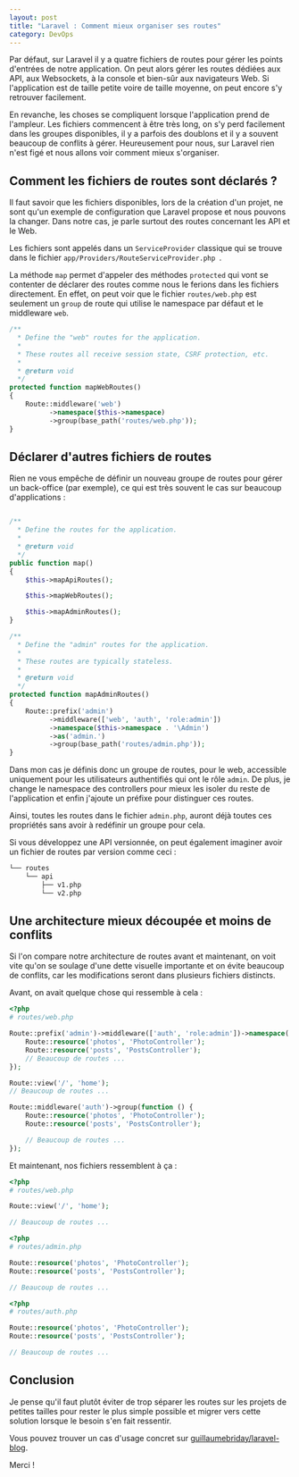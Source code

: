 ```yaml
---
layout: post
title: "Laravel : Comment mieux organiser ses routes"
category: DevOps
---
```


Par défaut, sur Laravel il y a quatre fichiers de routes pour gérer les points d'entrées de notre application. On peut alors gérer les routes dédiées aux API, aux Websockets, à la console et bien-sûr aux navigateurs Web. Si l'application est de taille petite voire de taille moyenne, on peut encore s'y retrouver facilement.

En revanche, les choses se compliquent lorsque l'application prend de l'ampleur. Les fichiers commencent à être très long, on s'y perd facilement dans les groupes disponibles, il y a parfois des doublons et il y a souvent beaucoup de conflits à gérer. Heureusement pour nous, sur Laravel rien n'est figé et nous allons voir comment mieux s'organiser.

## Comment les fichiers de routes sont déclarés ?

Il faut savoir que les fichiers disponibles, lors de la création d'un projet, ne sont qu'un exemple de configuration que Laravel propose et nous pouvons la changer. Dans notre cas, je parle surtout des routes concernant les API et le Web.

Les fichiers sont appelés dans un ```ServiceProvider``` classique qui se trouve dans le fichier ```app/Providers/RouteServiceProvider.php ```.

La méthode ```map``` permet d'appeler des méthodes ```protected``` qui vont se contenter de déclarer des routes comme nous le ferions dans les fichiers directement. En effet, on peut voir que le fichier ```routes/web.php``` est seulement un ```group``` de route qui utilise le namespace par défaut et le middleware ```web```.

```php
/**
  * Define the "web" routes for the application.
  *
  * These routes all receive session state, CSRF protection, etc.
  *
  * @return void
  */
protected function mapWebRoutes()
{
    Route::middleware('web')
          ->namespace($this->namespace)
          ->group(base_path('routes/web.php'));
}
```

## Déclarer d'autres fichiers de routes

Rien ne vous empêche de définir un nouveau groupe de routes pour gérer un back-office (par exemple), ce qui est très souvent le cas sur beaucoup d'applications :

```php

/**
  * Define the routes for the application.
  *
  * @return void
  */
public function map()
{
    $this->mapApiRoutes();

    $this->mapWebRoutes();

    $this->mapAdminRoutes();
}

/**
  * Define the "admin" routes for the application.
  *
  * These routes are typically stateless.
  *
  * @return void
  */
protected function mapAdminRoutes()
{
    Route::prefix('admin')
          ->middleware(['web', 'auth', 'role:admin'])
          ->namespace($this->namespace . '\Admin')
          ->as('admin.')
          ->group(base_path('routes/admin.php'));
}
```

Dans mon cas je définis donc un groupe de routes, pour le web, accessible uniquement pour les utilisateurs authentifiés qui ont le rôle ```admin```. De plus, je change le namespace des controllers pour mieux les isoler du reste de l'application et enfin j'ajoute un préfixe pour distinguer ces routes.

Ainsi, toutes les routes dans le fichier ```admin.php```, auront déjà toutes ces propriétés sans avoir à redéfinir un groupe pour cela.

Si vous développez une API versionnée, on peut également imaginer avoir un fichier de routes par version comme ceci :

```bash
└── routes
    └── api
        ├── v1.php
        └── v2.php
```

## Une architecture mieux découpée et moins de conflits

Si l'on compare notre architecture de routes avant et maintenant, on voit vite qu'on se soulage d'une dette visuelle importante et on évite beaucoup de conflits, car les modifications seront dans plusieurs fichiers distincts.

Avant, on avait quelque chose qui ressemble à cela :

```php
<?php
# routes/web.php

Route::prefix('admin')->middleware(['auth', 'role:admin'])->namespace('Admin')->as('admin.')->group(function () {
    Route::resource('photos', 'PhotoController');
    Route::resource('posts', 'PostsController');
    // Beaucoup de routes ...
});

Route::view('/', 'home');
// Beaucoup de routes ...

Route::middleware('auth')->group(function () {
    Route::resource('photos', 'PhotoController');
    Route::resource('posts', 'PostsController');

    // Beaucoup de routes ...
});
```

Et maintenant, nos fichiers ressemblent à ça :

```php
<?php
# routes/web.php

Route::view('/', 'home');

// Beaucoup de routes ...
```

```php
<?php
# routes/admin.php

Route::resource('photos', 'PhotoController');
Route::resource('posts', 'PostsController');

// Beaucoup de routes ...
```

```php
<?php
# routes/auth.php

Route::resource('photos', 'PhotoController');
Route::resource('posts', 'PostsController');

// Beaucoup de routes ...
```

## Conclusion

Je pense qu'il faut plutôt éviter de trop séparer les routes sur les projets de petites tailles pour rester le plus simple possible et migrer vers cette solution lorsque le besoin s'en fait ressentir.

Vous pouvez trouver un cas d'usage concret sur [guillaumebriday/laravel-blog](https://github.com/guillaumebriday/laravel-blog).

Merci !
